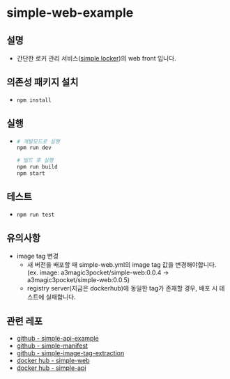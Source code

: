 # simple-web-example

## 설명

- 간단한 로커 관리 서비스([simple locker](https://www.coinlocker.link))의 web front 입니다.

## 의존성 패키지 설치

- ```bash
  npm install
  ```

## 실행

- ```bash
  # 개발모드로 실행
  npm run dev

  # 빌드 후 실행
  npm run build
  npm start
  ```

## 테스트

- ```bash
  npm run test
  ```

## 유의사항

- image tag 변경
  - 새 버전을 배포할 때 simple-web.yml의 image tag 값을 변경해야합니다.  
    (ex. image: a3magic3pocket/simple-web:0.0.4 -> a3magic3pocket/simple-web:0.0.5)
  - registry server(지금은 dockerhub)에 동일한 tag가 존재할 경우, 배포 시 테스트에 실패합니다.

## 관련 레포
- [github - simple-api-example](https://github.com/a3magic3pocket/simple-api-example)
- [github - simple-manifest](https://github.com/a3magic3pocket/simple-manifest)
- [github - simple-image-tag-extraction](https://github.com/a3magic3pocket/simple-image-tag-extraction)
- [docker hub - simple-web](https://hub.docker.com/r/a3magic3pocket/simple-web/tags)
- [docker hub - simple-api](https://hub.docker.com/r/a3magic3pocket/simple-api/tags)